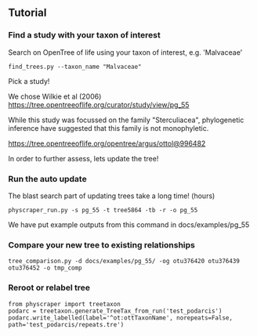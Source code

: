 ## Tutorial

### Find a study with your taxon of interest

Search on OpenTree of life using your taxon of interest, e.g. 'Malvaceae'

    find_trees.py --taxon_name "Malvaceae"

Pick a study!

We chose Wilkie et al (2006) https://tree.opentreeoflife.org/curator/study/view/pg_55

While this study was focussed on the family "Sterculiacea", 
phylogenetic inference have suggested that this family is not monophyletic.

https://tree.opentreeoflife.org/opentree/argus/ottol@996482

In order to further assess, lets update the tree!


### Run the auto update

The blast search part of updating trees take a long time! (hours)


    physcraper_run.py -s pg_55 -t tree5864 -tb -r -o pg_55


We have put example outputs from this command in docs/examples/pg_55

### Compare your new tree to existing relationships

    tree_comparison.py -d docs/examples/pg_55/ -og otu376420 otu376439 otu376452 -o tmp_comp



### Reroot or relabel tree

    from physcraper import treetaxon
    podarc = treetaxon.generate_TreeTax_from_run('test_podarcis')
    podarc.write_labelled(label='^ot:ottTaxonName', norepeats=False, path='test_podarcis/repeats.tre')

